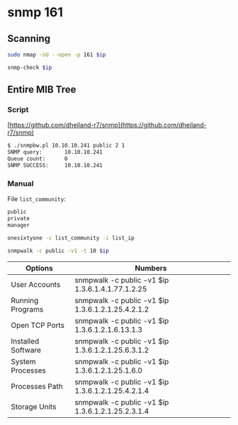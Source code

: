 # snmp 161

## Scanning

``` bash
sudo nmap -sU --open -p 161 $ip
```

``` bash
snmp-check $ip
```

## Entire MIB Tree

### Script

[https://github.com/dheiland-r7/snmp](https://github.com/dheiland-r7/snmp)

``` bash
$ ./snmpbw.pl 10.10.10.241 public 2 1
SNMP query:       10.10.10.241
Queue count:      0
SNMP SUCCESS:     10.10.10.241
```

### Manual

File `list_community`:

``` txt
public
private
manager
```

``` bash
onesixtyone -c list_community -i list_ip
```

``` bash
snmpwalk -c public -v1 -t 10 $ip
```

| Options | Numbers
|---|---|
| User Accounts | snmpwalk -c public -v1 $ip 1.3.6.1.4.1.77.1.2.25 |
| Running Programs | snmpwalk -c public -v1 $ip 1.3.6.1.2.1.25.4.2.1.2 |
| Open TCP Ports | snmpwalk -c public -v1 $ip 1.3.6.1.2.1.6.13.1.3 |
| Installed Software | snmpwalk -c public -v1 $ip 1.3.6.1.2.1.25.6.3.1.2 |
| System Processes | snmpwalk -c public -v1 $ip 1.3.6.1.2.1.25.1.6.0 |
| Processes Path | snmpwalk -c public -v1 $ip 1.3.6.1.2.1.25.4.2.1.4 |
| Storage Units | snmpwalk -c public -v1 $ip 1.3.6.1.2.1.25.2.3.1.4 |